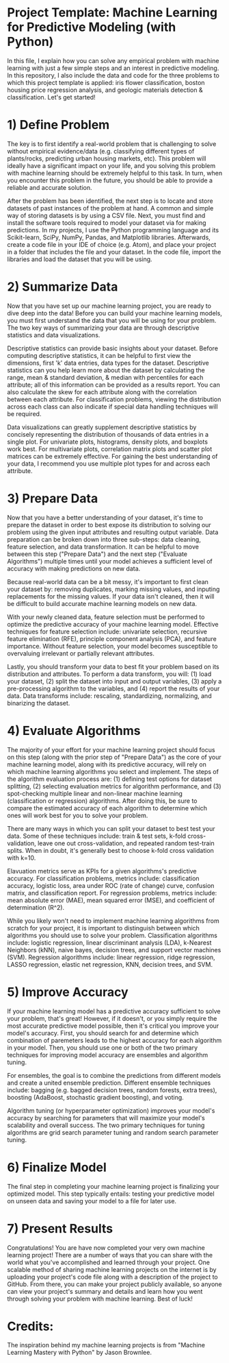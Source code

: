 # Project Template: Machine Learning for Predictive Modeling (with Python)

In this file, I explain how you can solve any empirical problem with machine learning with just a few simple steps and an interest in predictive modeling. In this repository, I also include the data and code for the three problems to which  this project template is applied: iris flower classification, boston housing price regression analysis, and geologic materials detection & classification. Let's get started!

# 1) Define Problem

The key is to first identify a real-world problem that is challenging to solve without empirical evidence/data (e.g. classifying different types of plants/rocks, predicting urban housing markets, etc). This problem will ideally have a significant impact on your life, and you solving this problem with machine learning should be extremely helpful to this task. In turn, when you encounter this problem in the future, you should be able to provide a reliable and accurate solution.

After the problem has been identified, the next step is to locate and store datasets of past instances of the problem at hand. A common and simple way of storing datasets is by using a CSV file. Next, you must find and install the software tools required to model your dataset via for making predictions. In my projects, I use the Python programming language and its Scikit-learn, SciPy, NumPy, Pandas, and Matplotlib libraries. Afterwards, create a code file in your IDE of choice (e.g. Atom), and place your project in a folder that includes the file and your dataset. In the code file, import the libraries and load the dataset that you will be using.

# 2) Summarize Data

Now that you have set up our machine learning project, you are ready to dive deep into the data! Before you can build your machine learning models, you must first understand the data that you will be using for your problem. The two key ways of summarizing your data are through descriptive statistics and data visualizations.

Descriptive statistics can provide basic insights about your dataset. Before computing descriptive statistics, it can be helpful to first view the dimensions, first 'k' data entries, data types for the dataset. Descriptive statistics can you help learn more about the dataset by calculating the range, mean & standard deviation, & median with percentiles for each attribute; all of this information can be provided as a results report. You can also calculate the skew for each attribute along with the correlation between each attribute. For classification problems, viewing the distribution across each class can also indicate if special data handling techniques will be required.

Data visualizations can greatly supplement descriptive statistics by concisely representing the distribution of thousands of data entries in a single plot. For univariate plots, histograms, density plots, and boxplots work best. For multivariate plots, correlation matrix plots and scatter plot matrices can be extremely effective. For gaining the best understanding of your data, I recommend you use multiple plot types for and across each attribute.

# 3) Prepare Data

Now that you have a better understanding of your dataset, it's time to prepare the dataset in order to best expose its distribution to solving our problem using the given input attributes and resulting output variable. Data preparation can be broken down into three sub-steps: data cleaning, feature selection, and data transformation. It can be helpful to move between  this step ("Prepare Data") and the next step ("Evaluate Algorithms") multiple times until your model achieves a sufficient level of accuracy with making predictions on new data.

Because real-world data can be a bit messy, it's important to first clean your dataset by: removing duplicates, marking missing values, and inputing replacements for the missing values. If your data isn't cleaned, then it will be difficult to build accurate machine learning models on new data.

With your newly cleaned data, feature selection must be performed to optimize the predictive accuracy of your machine learning model. Effective techniques for feature selection include: univariate selection, recursive feature elimination (RFE), principle component analysis (PCA), and feature importance. Without feature selection, your model becomes susceptible to overvaluing irrelevant or partially relevant attributes.

Lastly, you should transform your data to best fit your problem based on its distribution and attributes. To perform a data transform, you will: (1) load your dataset, (2) split the dataset into input and output variables, (3) apply a pre-processing algorithm to the variables, and (4) report the results of your data. Data transforms include: rescaling, standardizing, normalizing, and binarizing the dataset.

# 4) Evaluate Algorithms

The majority of your effort for your machine learning project should focus on this step (along with the prior step of "Prepare Data") as the core of your machine learning model, along with its predictive accuracy, will rely on which machine learning algorithms you select and implement. The steps of the algorithm evaluation process are: (1) defining test options for dataset splitting, (2) selecting evaluation metrics for algorithm performance, and (3) spot-checking multiple linear and non-linear machine learning (classification or regression) algorithms. After doing this, be sure to compare the estimated accuracy of each algorithm to determine which ones will work best for you to solve your problem.

There are many ways in which you can split your dataset to best test your data. Some of these techniques include: train & test sets, k-fold cross-validation, leave one out cross-validation, and repeated random test-train splits. When in doubt, it's generally best to choose k-fold cross validation with k=10.

Elavuation metrics serve as KPIs for a given algorithms's predictive accuracy. For classification problems, metrics include: classification accuracy, logistic loss, area under ROC (rate of change) curve, confusion matrix, and classification report. For regression problems, metrics include: mean absolute error (MAE), mean squared error (MSE), and coefficient of determination (R^2).

While you likely won't need to implement machine learning algorithms from scratch for your project, it is important to distinguish between which algorithms you should use to solve your problem. Classification algorithms include: logistic regression, linear discriminant analysis (LDA), k-Nearest Neighbors (kNN), naive bayes, decision trees, and support vector machines (SVM). Regression algorithms include: linear regression, ridge regression, LASSO regression, elastic net regression, KNN, decision trees, and SVM.

# 5) Improve Accuracy

If your machine learning model has a predictive accuracy sufficient to solve your problem, that's great! However, if it doesn't, or you simply require the most accurate predictive model possible, then it's critical you improve your model's accuracy. First, you should search for and determine which combination of paremeters leads to the highest accuracy for each algorithm in your model. Then, you should use one or both of the two primary techniques for improving model accuracy are ensembles and algorithm tuning.

For ensembles, the goal is to combine the predictions from different models and create a united ensemble prediction. Different ensemble techniques include: bagging (e.g. bagged decision trees, random forests, extra trees), boosting (AdaBoost, stochastic gradient boosting), and voting.

Algorithm tuning (or hyperparameter optimization) improves your model's accuracy by searching for parameters that will maximize your model's scalability and overall success. The two primary techniques for tuning algorithms are grid search parameter tuning and random search parameter tuning.

# 6) Finalize Model

The final step in completing your machine learning project is finalizing your optimized model. This step typically entails: testing your predictive model on unseen data and saving your model to a file for later use.

# 7) Present Results

Congratulations! You are have now completed your very own machine learning project! There are a number of ways that you can share with the world what you've accomplished and learned through your project. One scalable method of sharing machine learning projects on the internet is by uploading your project's code file along with a description of the project to GitHub. From there, you can make your project publicly available, so anyone can view your project's summary and details and learn how you went through solving your problem with machine learning. Best of luck!

# Credits:
The inspiration behind my machine learning projects is from "Machine Learning Mastery with Python" by Jason Brownlee.
